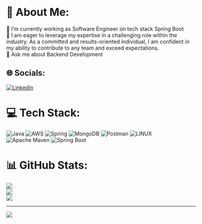 # 💫 About Me:
🔭 I’m currently working as Software Engineer on tech stack Spring Boot<br>🌱  I am eager to leverage my expertise in a challenging role within the industry. As a committed and results-oriented individual, I am confident in my ability to contribute to any team and exceed expectations.<br>💬 Ask me about Backend Development<br>


## 🌐 Socials:
[![LinkedIn](https://img.shields.io/badge/LinkedIn-%230077B5.svg?logo=linkedin&logoColor=white)](https://linkedin.com/in/saurabh-rajput-/) 

# 💻 Tech Stack:
![Java](https://img.shields.io/badge/java-%23ED8B00.svg?style=plastic&logo=java&logoColor=white) ![AWS](https://img.shields.io/badge/AWS-%23FF9900.svg?style=plastic&logo=amazon-aws&logoColor=white) ![Spring](https://img.shields.io/badge/spring-%236DB33F.svg?style=plastic&logo=spring&logoColor=white) ![MongoDB](https://img.shields.io/badge/MongoDB-4EA94B?style=for-the-badge&logo=mongodb&logoColor=white) ![Postman](https://img.shields.io/badge/Postman-FF6C37?style=plastic&logo=postman&logoColor=white) ![LINUX](https://img.shields.io/badge/Linux-FCC624?style=plastic&logo=linux&logoColor=black) ![Apache Maven](https://img.shields.io/badge/Apache%20Maven-C71A36?style=plastic&logo=Apache%20Maven&logoColor=white) ![Spring Boot](https://img.shields.io/badge/Spring_Boot-6DB33F?style=for-the-badge&logo=spring-boot&logoColor=white)
# 📊 GitHub Stats:
![](https://github-readme-stats.vercel.app/api?username=saurabhrajput3&theme=nightowl&hide_border=false&include_all_commits=true&count_private=true)<br/>
![](https://github-readme-streak-stats.herokuapp.com/?user=saurabhrajput3&theme=nightowl&hide_border=false)<br/>
![](https://github-readme-stats.vercel.app/api/top-langs/?username=saurabhrajput3&theme=nightowl&hide_border=false&include_all_commits=true&count_private=true&layout=compact)

---
[![](https://visitcount.itsvg.in/api?id=saurabhrajput3&icon=5&color=4)](https://visitcount.itsvg.in)

<!-- Proudly created with GPRM ( https://gprm.itsvg.in ) -->
